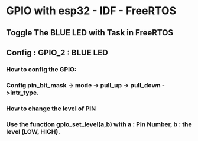 # GPIO with esp32 - IDF - FreeRTOS
## Toggle The BLUE LED with Task in FreeRTOS
## Config : GPIO_2 : BLUE LED

### How to config the GPIO:
### Config pin_bit_mask -> mode -> pull_up -> pull_down ->intr_type.
### How to change the level of PIN
### Use the function gpio_set_level(a,b) with a : Pin Number, b : the level (LOW, HIGH).
